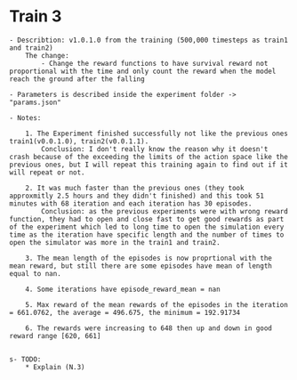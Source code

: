 # Train 3
	
	- Describtion: v1.0.1.0 from the training (500,000 timesteps as train1 and train2)
		The change:
			- Change the reward functions to have survival reward not proportional with the time and only count the reward when the model reach the ground after the falling

	- Parameters is described inside the experiment folder -> "params.json"

	- Notes:

		1. The Experiment finished successfully not like the previous ones train1(v0.0.1.0), train2(v0.0.1.1).
			Conclusion: I don't really know the reason why it doesn't crash because of the exceeding the limits of the action space like the previous ones, but I will repeat this training again to find out if it will repeat or not.

		2. It was much faster than the previous ones (they took approxmitly 2.5 hours and they didn't finished) and this took 51 minutes with 68 iteration and each iteration has 30 episodes.
			Conclusion: as the previous experiments were with wrong reward function, they had to open and close fast to get good rewards as part of the experiment which led to long time to open the simulation every time as the iteration have specific length and the number of times to open the simulator was more in the train1 and train2.

		3. The mean length of the episodes is now proprtional with the mean reward, but still there are some episodes have mean of length equal to nan.
		
		4. Some iterations have episode_reward_mean = nan		
		
		5. Max reward of the mean rewards of the episodes in the iteration = 661.0762, the average = 496.675, the minimum = 192.91734
		
		6. The rewards were increasing to 648 then up and down in good reward range [620, 661]
		

	s- TODO:
		* Explain (N.3)
